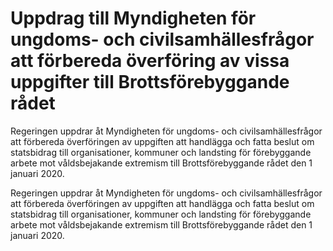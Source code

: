 # Uppdrag till Myndigheten för ungdoms- och civilsamhällesfrågor att förbereda överföring av vissa uppgifter till Brottsförebyggande rådet

Regeringen uppdrar åt Myndigheten för ungdoms- och civilsamhällesfrågor att förbereda överföringen av uppgiften att handlägga och fatta beslut om statsbidrag till organisationer, kommuner och landsting för förebyggande arbete mot våldsbejakande extremism till Brottsförebyggande rådet den 1 januari 2020.

Regeringen uppdrar åt Myndigheten för ungdoms- och civilsamhällesfrågor att förbereda överföringen av uppgiften att handlägga och fatta beslut om statsbidrag till organisationer, kommuner och landsting för förebyggande arbete mot våldsbejakande extremism till Brottsförebyggande rådet den 1 januari 2020.
